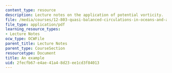 ```yaml
---
content_type: resource
description: Lecture notes on the application of potential vorticity.
file: /media/courses/12-803-quasi-balanced-circulations-in-oceans-and-atmospheres-fall-2009/2fecfb67e4ae41a48d23ee1cd3f84013_MIT12_803F09_lec10.pdf
file_type: application/pdf
learning_resource_types:
- Lecture Notes
ocw_type: OCWFile
parent_title: Lecture Notes
parent_type: CourseSection
resourcetype: Document
title: An example
uid: 2fecfb67-e4ae-41a4-8d23-ee1cd3f84013
---
```

